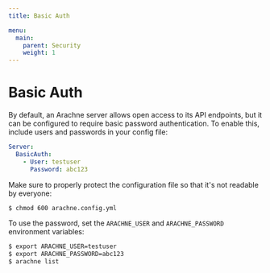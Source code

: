 ```yaml
---
title: Basic Auth

menu:
  main:
    parent: Security
    weight: 1
---
```


# Basic Auth

By default, an Arachne server allows open access to its API endpoints, but it 
can be configured to require basic password authentication. To enable this, 
include users and passwords in your config file:

```yaml
Server:
  BasicAuth:
    - User: testuser
      Password: abc123
```

Make sure to properly protect the configuration file so that it's not readable 
by everyone:

```bash
$ chmod 600 arachne.config.yml
```

To use the password, set the `ARACHNE_USER` and `ARACHNE_PASSWORD` environment variables:
```bash
$ export ARACHNE_USER=testuser
$ export ARACHNE_PASSWORD=abc123
$ arachne list
```
